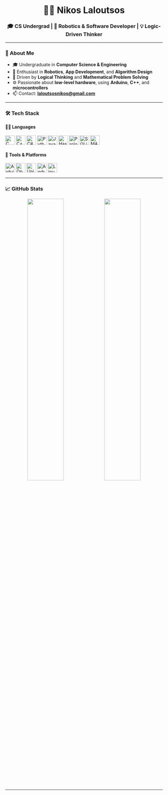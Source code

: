 <h1 align="center">👨‍💻 Nikos Laloutsos</h1>
<h3 align="center">🎓 CS Undergrad | 🤖 Robotics & Software Developer | 💡 Logic-Driven Thinker</h3>

---

### 🧠 About Me

- 🎓 Undergraduate in **Computer Science & Engineering**
- 🤖 Enthusiast in **Robotics**, **App Development**, and **Algorithm Design**
- 🧠 Driven by **Logical Thinking** and **Mathematical Problem Solving**
- ⚙️ Passionate about **low-level hardware**, using **Arduino**, **C++**, and **microcontrollers**
- 📫 Contact: **laloutsosnikos@gmail.com**

---

### 🛠️ Tech Stack

#### 🧑‍💻 Languages
<p>
  <img src="https://cdn.jsdelivr.net/gh/devicons/devicon/icons/c/c-original.svg" alt="C" width="30"/>
  <img src="https://cdn.jsdelivr.net/gh/devicons/devicon/icons/cplusplus/cplusplus-original.svg" alt="C++" width="30"/>
  <img src="https://cdn.jsdelivr.net/gh/devicons/devicon/icons/csharp/csharp-original.svg" alt="C#" width="30"/>
  <img src="https://cdn.jsdelivr.net/gh/devicons/devicon/icons/python/python-original.svg" alt="Python" width="30"/>
  <img src="https://cdn.jsdelivr.net/gh/devicons/devicon/icons/java/java-original.svg" alt="Java" width="30"/>
  <img src="https://cdn.jsdelivr.net/gh/devicons/devicon/icons/haskell/haskell-original.svg" alt="Haskell" width="30"/>
  <img src="https://cdn.jsdelivr.net/gh/devicons/devicon/icons/prolog/prolog-original.svg" alt="Prolog" width="30"/>
  <img src="https://cdn.jsdelivr.net/gh/devicons/devicon/icons/sqlite/sqlite-original.svg" alt="SQLite" width="30"/>
  <img src="https://cdn.jsdelivr.net/gh/devicons/devicon/icons/matlab/matlab-original.svg" alt="MATLAB" width="30"/>
</p>

#### 🧰 Tools & Platforms
<p>
  <img src="https://cdn.jsdelivr.net/gh/devicons/devicon/icons/arduino/arduino-original.svg" alt="Arduino" width="30"/>
  <img src="https://cdn.jsdelivr.net/gh/devicons/devicon/icons/opengl/opengl-original.svg" alt="OpenGL" width="30"/>
  <img src="https://cdn.jsdelivr.net/gh/devicons/devicon/icons/unity/unity-original.svg" alt="Unity" width="30"/>
  <img src="https://cdn.jsdelivr.net/gh/devicons/devicon/icons/android/android-original.svg" alt="Android" width="30"/>
  <img src="https://cdn.jsdelivr.net/gh/devicons/devicon/icons/linux/linux-original.svg" alt="Linux" width="30"/>
</p>

---

### 📈 GitHub Stats

<p align="center">
  <img src="https://github-readme-stats.vercel.app/api?username=laloutsos&show_icons=true&theme=onedark&hide_border=true" width="48%" />
  <img src="https://github-readme-stats.vercel.app/api/top-langs/?username=laloutsos&layout=compact&theme=onedark&hide_border=true" width="48%" />
</p>

---

